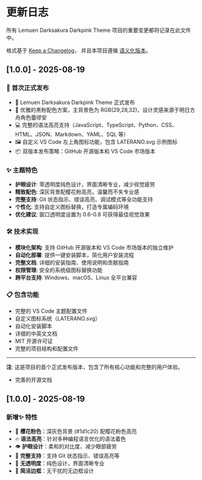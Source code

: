 # 更新日志

所有 Lemuen Darksakura Darkpink Theme 项目的重要变更都将记录在此文件中。

格式基于 [Keep a Changelog](https://keepachangelog.com/zh-CN/1.0.0/)，
并且本项目遵循 [语义化版本](https://semver.org/lang/zh-CN/)。

## [1.0.0] - 2025-08-19

### 🎉 首次正式发布
- 🎨 Lemuen Darksakura Darkpink Theme 正式发布
- 🌸 优雅的黑粉配色方案，主背景色为 RGB(29,28,32)，设计灵感来源于明日方舟角色蕾缪安
- 💻 完整的语法高亮支持（JavaScript、TypeScript、Python、CSS、HTML、JSON、Markdown、YAML、SQL 等）
- 🖼️ 自定义 VS Code 左上角图标功能，包含 LATERANO.svg 示例图标
- 📦 双版本发布策略：GitHub 开源版本和 VS Code 市场版本

### ✨ 主题特色
- **护眼设计**: 零透明度纯色设计，界面清晰专业，减少视觉疲劳
- **精致配色**: 深灰背景配樱花粉高亮，温馨而不失专业感
- **完整支持**: Git 状态指示、错误高亮、调试模式等全功能支持
- **个性化**: 支持自定义图标替换，打造专属编码环境
- **优化建议**: 窗口透明度设置为 0.6-0.8 可获得最佳视觉效果

### 🛠️ 技术实现
- **模块化架构**: 支持 GitHub 开源版本和 VS Code 市场版本的独立维护
- **自动化部署**: 提供一键安装脚本，简化用户安装流程
- **完整文档**: 详细的安装指南、使用说明和贡献指南
- **权限管理**: 安全的系统级图标替换功能
- **跨平台支持**: Windows、macOS、Linux 全平台兼容

### 📋 包含功能
- 完整的 VS Code 主题配置文件
- 自定义图标系统（LATERANO.svg）
- 自动化安装脚本
- 详细的中英文文档
- MIT 开源许可证
- 完整的项目结构和配置文件

---

**注**: 这是项目的首个正式发布版本，包含了所有核心功能和完整的用户体验。
- 完善的开源文档

## [1.0.0] - 2025-08-19

### 新增✨ 特性

- 🌸 **樱花粉色**：深灰色背景 (#1d1c20) 配樱花粉色高亮
- 🔥 **语法高亮**：针对多种编程语言优化的语法着色
- 👁️ **护眼设计**：柔和的对比度，减少眼部疲劳
- 🚀 **完整支持**：支持 Git 状态指示、错误高亮等
- 🎯 **无透明度**：纯色设计，界面清晰专业
- 🧹 **简洁边框**：无干扰的无边框设计

